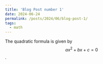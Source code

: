```yaml
---
title: 'Blog Post number 1'
date: 2024-06-24
permalink: /posts/2024/06/blog-post-1/
tags:
  - math
---
```


The quadratic formula is given by $$ax^2 + bx + c = 0$$.
